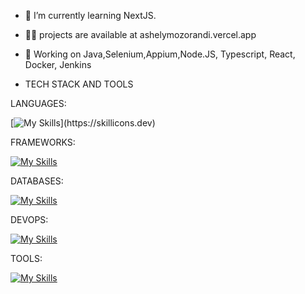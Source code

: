 - 🌱 I’m currently learning NextJS.

- 👨‍💻 projects are available at ashelymozorandi.vercel.app
 
- 💬 Working on Java,Selenium,Appium,Node.JS, Typescript, React, Docker, Jenkins


- TECH STACK AND TOOLS
  
LANGUAGES:

 [![My Skills](https://skillicons.dev/icons?i=java,python,ts,js,html,css,)](https://skillicons.dev)

 
FRAMEWORKS:

  [![My Skills](https://skillicons.dev/icons?i=next,react,prisma,express,bootstrap,thaiwind,junit,jest,cypress&perline=7)](https://skillicons.dev)

DATABASES: 

 
 [![My Skills](https://skillicons.dev/icons?i=mongodb,postgresql,mysql,redis)](https://skillicons.dev)

DEVOPS:

 [![My Skills](https://skillicons.dev/icons?i=docker,jenkins)](https://skillicons.dev)

TOOLS:

 
 [![My Skills](https://skillicons.dev/icons?i=git,github,vscode,Iconfinder,firebase,stackoverflow,linux,ubuntu,bash)](https://skillicons.dev)
 
  
<!---
Atmozo/Atmozo is a ✨ special ✨ repository because its `README.md` (this file) appears on your GitHub profile.
You can click the Preview link to take a look at your changes.
--->
